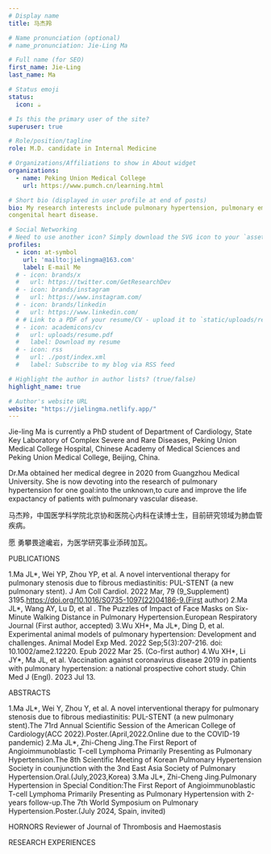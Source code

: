 ```yaml
---
# Display name
title: 马杰羚

# Name pronunciation (optional)
# name_pronunciation: Jie-Ling Ma

# Full name (for SEO)
first_name: Jie-Ling
last_name: Ma

# Status emoji
status:
  icon: ☕️

# Is this the primary user of the site?
superuser: true

# Role/position/tagline
role: M.D. candidate in Internal Medicine

# Organizations/Affiliations to show in About widget
organizations:
  - name: Peking Union Medical College
    url: https://www.pumch.cn/learning.html

# Short bio (displayed in user profile at end of posts)
bio: My research interests include pulmonary hypertension, pulmonary embolism and 
congenital heart disease.

# Social Networking
# Need to use another icon? Simply download the SVG icon to your `assets/media/icons/` folder.
profiles:
  - icon: at-symbol
    url: 'mailto:jielingma@163.com'
    label: E-mail Me
  # - icon: brands/x
  #   url: https://twitter.com/GetResearchDev
  # - icon: brands/instagram
  #   url: https://www.instagram.com/
  # - icon: brands/linkedin
  #   url: https://www.linkedin.com/
  # # Link to a PDF of your resume/CV - upload it to `static/uploads/resume.pdf`
  # - icon: academicons/cv
  #   url: uploads/resume.pdf
  #   label: Download my resume
  # - icon: rss
  #   url: ./post/index.xml
  #   label: Subscribe to my blog via RSS feed

# Highlight the author in author lists? (true/false)
highlight_name: true

# Author's website URL
website: "https://jielingma.netlify.app/"
---
```


Jie-ling Ma is currently a PhD student of Department of Cardiology, State Key Laboratory of Complex Severe and Rare Diseases, Peking Union Medical College Hospital, Chinese Academy of Medical Sciences and Peking Union Medical College, Beijing, China.

Dr.Ma obtained her medical degree in 2020 from Guangzhou Medical University. She is now devoting into the research of pulmonary hypertension for one goal:into the unknown,to cure and improve the life expactancy of patients with pulmonary vascular disease.

马杰羚，中国医学科学院北京协和医院心内科在读博士生，目前研究领域为肺血管疾病。

愿 勇攀畏途巉岩，为医学研究事业添砖加瓦。


PUBLICATIONS

1.Ma JL*, Wei YP, Zhou YP, et al. A novel interventional therapy for pulmonary stenosis due to fibrous mediastinitis: PUL-STENT (a new pulmonary stent). J Am Coll Cardiol. 2022 Mar, 79 (9_Supplement) 3195.https://doi.org/10.1016/S0735-1097(22)04186-9.(First author)
2.Ma JL*, Wang AY,  Lu D, et al . The Puzzles of Impact of Face Masks on Six-Minute Walking Distance in Pulmonary Hypertension.European Respiratory Journal (First author, accepted)
3.Wu XH*, Ma JL*, Ding D, et al. Experimental animal models of pulmonary hypertension: Development and challenges. Animal Model Exp Med. 2022 Sep;5(3):207-216. doi: 10.1002/ame2.12220. Epub 2022 Mar 25. (Co-first  author)
4.Wu XH*, Li JY*, Ma JL, et al. Vaccination against coronavirus disease 2019 in patients with pulmonary hypertension: a national prospective cohort study. Chin Med J (Engl). 2023 Jul 13. 

ABSTRACTS

1.Ma JL*, Wei Y, Zhou Y, et al. A novel interventional therapy for pulmonary stenosis due to fibrous mediastinitis: PUL-STENT (a new pulmonary stent).The 71rd Annual Scientific Session of the American College of Cardiology(ACC 2022).Poster.(April,2022.Online due to the COVID-19 pandemic)
2.Ma JL*, Zhi-Cheng Jing.The First Report of Angioimmunoblastic T-cell Lymphoma Primarily Presenting as Pulmonary Hypertension.The 8th Scientific Meeting of Korean Pulmonary Hypertension Society in counjunction with the 3nd East Asia Society  of Pulmonary  Hypertension.Oral.(July,2023,Korea)
3.Ma JL*, Zhi-Cheng Jing.Pulmonary Hypertension in Special Condition:The First Report of Angioimmunoblastic T-cell Lymphoma Primarily Presenting as Pulmonary Hypertension with 2-years follow-up.The 7th World Symposium on Pulmonary Hypertension.Poster.(July 2024, Spain, invited)

HORNORS
Reviewer of  Journal of Thrombosis and Haemostasis

RESEARCH EXPERIENCES
